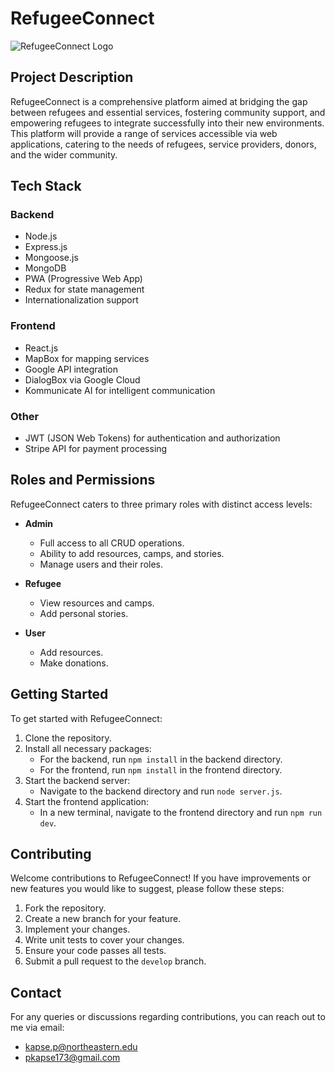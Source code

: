 # RefugeeConnect

![RefugeeConnect Logo](path/Image/RefugeeConnect.png)

## Project Description

RefugeeConnect is a comprehensive platform aimed at bridging the gap between refugees and essential services, fostering community support, and empowering refugees to integrate successfully into their new environments. This platform will provide a range of services accessible via web applications, catering to the needs of refugees, service providers, donors, and the wider community.

## Tech Stack

### Backend
- Node.js
- Express.js
- Mongoose.js
- MongoDB
- PWA (Progressive Web App)
- Redux for state management
- Internationalization support

### Frontend
- React.js
- MapBox for mapping services
- Google API integration
- DialogBox via Google Cloud
- Kommunicate AI for intelligent communication

### Other
- JWT (JSON Web Tokens) for authentication and authorization
- Stripe API for payment processing

## Roles and Permissions

RefugeeConnect caters to three primary roles with distinct access levels:

- **Admin**
  - Full access to all CRUD operations.
  - Ability to add resources, camps, and stories.
  - Manage users and their roles.

- **Refugee**
  - View resources and camps.
  - Add personal stories.

- **User**
  - Add resources.
  - Make donations.

## Getting Started

To get started with RefugeeConnect:

1. Clone the repository.
2. Install all necessary packages:
   - For the backend, run `npm install` in the backend directory.
   - For the frontend, run `npm install` in the frontend directory.
3. Start the backend server:
   - Navigate to the backend directory and run `node server.js`.
4. Start the frontend application:
   - In a new terminal, navigate to the frontend directory and run `npm run dev`.



## Contributing

Welcome contributions to RefugeeConnect! If you have improvements or new features you would like to suggest, please follow these steps:

1. Fork the repository.
2. Create a new branch for your feature.
3. Implement your changes.
4. Write unit tests to cover your changes.
5. Ensure your code passes all tests.
6. Submit a pull request to the `develop` branch.


## Contact

For any queries or discussions regarding contributions, you can reach out to me via email:

- kapse.p@northeastern.edu
- pkapse173@gmail.com
